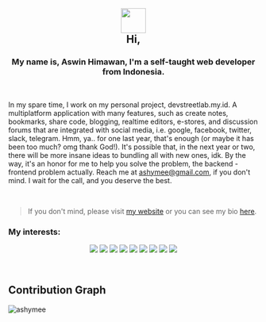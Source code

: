 <h2 align="center">
<img src="https://media.giphy.com/media/hvRJCLFzcasrR4ia7z/giphy.gif" width="50px">
<br/>
Hi,
</h2>
<h3 align="center">My name is, Aswin Himawan, I'm a self-taught web developer from Indonesia.</h3>

<br/>

In my spare time, I work on my personal project, devstreetlab.my.id. A multiplatform application with many features, such as create notes, bookmarks, share code, blogging, realtime editors, e-stores, and discussion forums that are integrated with social media, i.e. google, facebook, twitter, slack, telegram. Hmm, ya.. for one last year, that's enough (or maybe it has been too much? omg thank God!). It's possible that, in the next year or two, there will be more insane ideas to bundling all with new ones, idk.
By the way, it's an honor for me to help you solve the problem, the backend - frontend problem actually. Reach me at ashymee@gmail.com, if you don't mind. I wait for the call, and you deserve the best.

<br/>

> If you don't mind, please visit [my website](https://devstreetlab.my.id) or you can see my bio [here](https://ashymee.github.io).


### My interests:
<p align="center"> 
  <img src="https://img.shields.io/badge/NodeJS-TS-blue">
  <img src="https://img.shields.io/badge/ReactJS-TS-blue">
  <img src="https://img.shields.io/badge/NextJS-TS-blue">
  <img src="https://img.shields.io/badge/ReactNative-TS-blue">
  <img src="https://img.shields.io/badge/ExpressJS-TS-blue">
  <img src="https://img.shields.io/badge/ElectronJS-TS-blue">
  <img src="https://img.shields.io/badge/Typescript-♥️-blue">
  <img src="https://img.shields.io/badge/Tailwind-CSS-red">
  <img src="https://img.shields.io/badge/Firebase-SDK-yellow">
</p>

<br/>

## Contribution Graph

<p><img align="left" src="https://activity-graph.herokuapp.com/graph?username=ashymee&theme=github" alt="ashymee" /></p>
